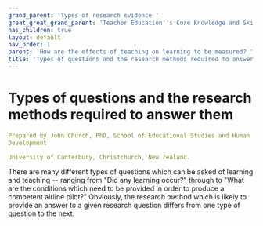 ```yaml
---
grand_parent: 'Types of research evidence '
great_great_grand_parent: 'Teacher Education''s Core Knowledge and Skills.'
has_children: true
layout: default
nav_order: 1
parent: 'How are the effects of teaching on learning to be measured? '
title: 'Types of questions and the research methods required to answer them '
---
```

# Types of questions and the research methods required to answer them


```yaml
Prepared by John Church, PhD, School of Educational Studies and Human
Development

University of Canterbury, Christchurch, New Zealand.
```


There are many different types of questions which can be asked of
learning and teaching -- ranging from "Did any learning occur?" through
to "What are the conditions which need to be provided in order to
produce a competent airline pilot?" Obviously, the research method which
is likely to provide an answer to a given research question differs from
one type of question to the next.
